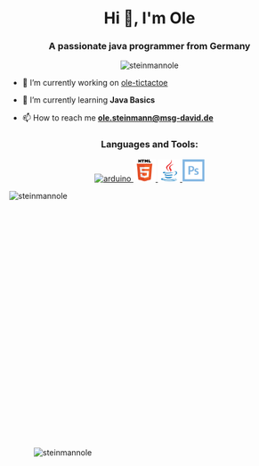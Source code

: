 <h1 align="center">Hi 👋, I'm Ole</h1>
<h3 align="center">A passionate java programmer from Germany</h3>

<p align="center"> <img src="https://komarev.com/ghpvc/?username=steinmannole&label=Profile%20views&color=0e75b6&style=flat-square" alt="steinmannole" /> </p>

- 🔭 I’m currently working on [ole-tictactoe](https://github.com/steinmannole/ole-tictactoe)

- 🌱 I’m currently learning **Java Basics**

- 📫 How to reach me **ole.steinmann@msg-david.de**


<h3 align="center">Languages and Tools:</h3>

<p align="center"> <a href="https://www.arduino.cc/" target="_blank"> <img src="https://cdn.worldvectorlogo.com/logos/arduino-1.svg" alt="arduino" width="40" height="40"/> </a> <a href="https://www.w3.org/html/" target="_blank"> <img src="https://raw.githubusercontent.com/devicons/devicon/master/icons/html5/html5-original-wordmark.svg" alt="html5" width="40" height="40"/> </a> <a href="https://www.java.com" target="_blank"> <img src="https://raw.githubusercontent.com/devicons/devicon/master/icons/java/java-original.svg" alt="java" width="40" height="40"/> </a> <a href="https://www.photoshop.com/en" target="_blank"> <img src="https://raw.githubusercontent.com/devicons/devicon/master/icons/photoshop/photoshop-line.svg" alt="photoshop" width="40" height="40"/> </a> </p>

<p><img align="left" src="https://github-readme-stats.vercel.app/api?username=steinmannole&show_icons=true&theme=dark&locale=en" alt="steinmannole" width="460" height="460"/></p></th>
<p><img align="right" src="https://github-readme-streak-stats.herokuapp.com/?user=steinmannole&theme=dark" alt="steinmannole" width="460" height="460"/></p>
